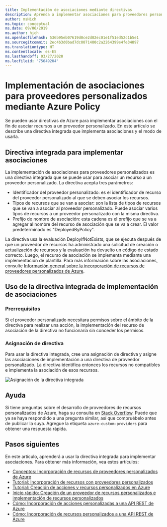 ```yaml
---
title: Implementación de asociaciones mediante directivas
description: Aprenda a implementar asociaciones para proveedores personalizados mediante el servicio Azure Policy.
author: msHich
ms.topic: conceptual
ms.date: 09/06/2019
ms.author: hich
ms.openlocfilehash: 536b95eb07619d0ce2d02ec01e1f51ed52c1b5e1
ms.sourcegitcommit: 2ec4b3d0bad7dc0071400c2a2264399e4fe34897
ms.translationtype: HT
ms.contentlocale: es-ES
ms.lasthandoff: 03/27/2020
ms.locfileid: "75649204"
---
```

# <a name="deploy-associations-for-a-custom-provider-using-azure-policy"></a>Implementación de asociaciones para proveedores personalizados mediante Azure Policy

Se pueden usar directivas de Azure para implementar asociaciones con el fin de asociar recursos a un proveedor personalizado. En este artículo se describe una directiva integrada que implementa asociaciones y el modo de usarla.

## <a name="built-in-policy-to-deploy-associations"></a>Directiva integrada para implementar asociaciones

La implementación de asociaciones para proveedores personalizados es una directiva integrada que se puede usar para asociar un recurso a un proveedor personalizado. La directiva acepta tres parámetros:

- Identificador del proveedor personalizado: es el identificador de recurso del proveedor personalizado al que se deben asociar los recursos.
- Tipos de recursos que se van a asociar: son la lista de tipos de recursos que se van a asociar al proveedor personalizado. Puede asociar varios tipos de recursos a un proveedor personalizado con la misma directiva.
- Prefijo de nombre de asociación: esta cadena es el prefijo que se va a agregar al nombre del recurso de asociación que se va a crear. El valor predeterminado es "DeployedByPolicy".

La directiva usa la evaluación DeployIfNotExists, que se ejecuta después de que un proveedor de recursos ha administrado una solicitud de creación o actualización de recursos y la evaluación ha devuelto un código de estado correcto. Luego, el recurso de asociación se implementa mediante una implementación de plantilla.
Para más información sobre las asociaciones, consulte [Información general sobre la incorporación de recursos de proveedores personalizados de Azure](./concepts-resource-onboarding.md).

## <a name="how-to-use-the-deploy-associations-built-in-policy"></a>Uso de la directiva integrada de implementación de asociaciones 

### <a name="prerequisites"></a>Prerrequisitos
Si el proveedor personalizado necesitara permisos sobre el ámbito de la directiva para realizar una acción, la implementación del recurso de asociación de la directiva no funcionaría sin conceder los permisos.

### <a name="policy-assignment"></a>Asignación de directiva
Para usar la directiva integrada, cree una asignación de directiva y asigne las asociaciones de implementación a una directiva de proveedor personalizado. La directiva identifica entonces los recursos no compatibles e implementa la asociación de esos recursos.

![Asignación de la directiva integrada](media/concepts-built-in-policy/assign-builtin-policy-customprovider.png)

## <a name="getting-help"></a>Ayuda

Si tiene preguntas sobre el desarrollo de proveedores de recursos personalizados de Azure, haga su consulta en [Stack Overflow](https://stackoverflow.com/questions/tagged/azure-custom-providers). Puede que ya se haya respondido a una pregunta similar, así que compruébelo antes de publicar la suya. Agregue la etiqueta ```azure-custom-providers``` para obtener una respuesta rápida.

## <a name="next-steps"></a>Pasos siguientes

En este artículo, aprenderá a usar la directiva integrada para implementar asociaciones. Para obtener más información, vea estos artículos:

- [Conceptos: Incorporación de recursos de proveedores personalizados de Azure](./concepts-resource-onboarding.md)
- [Tutorial: Incorporación de recursos con proveedores personalizados](./tutorial-resource-onboarding.md)
- [Tutorial: Creación de acciones y recursos personalizados en Azure](./tutorial-get-started-with-custom-providers.md)
- [Inicio rápido: Creación de un proveedor de recursos personalizados e implementación de recursos personalizados](./create-custom-provider.md)
- [Cómo: Incorporación de acciones personalizadas a una API REST de Azure](./custom-providers-action-endpoint-how-to.md)
- [Cómo: Incorporación de recursos personalizados a una API REST de Azure](./custom-providers-resources-endpoint-how-to.md)
